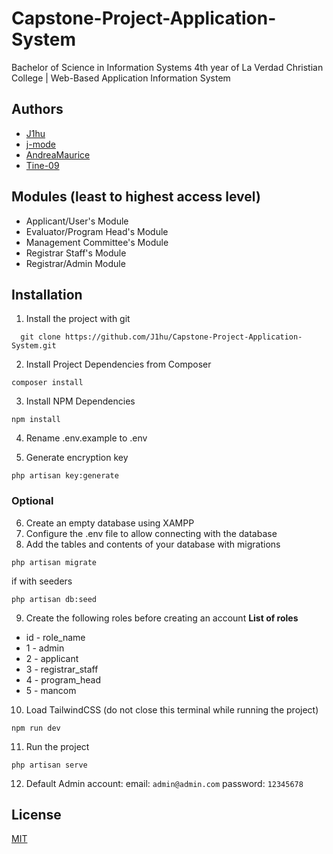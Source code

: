 # Capstone-Project-Application-System
Bachelor of Science in Information Systems 4th year of La Verdad Christian College | Web-Based Application Information System

## Authors
- [J1hu](https://www.github.com/J1hu)
- [j-mode](https://www.github.com/j-mode)
- [AndreaMaurice](https://www.github.com/AndreaMaurice)
- [Tine-09](https://github.com/Tine-09)

## Modules (least to highest access level)
- Applicant/User's Module
- Evaluator/Program Head's Module
- Management Committee's Module
- Registrar Staff's Module
- Registrar/Admin Module

## Installation

1. Install the project with git

```
  git clone https://github.com/J1hu/Capstone-Project-Application-System.git
```   
2. Install Project Dependencies from Composer

```
composer install 
```

3. Install NPM Dependencies
```
npm install 
```

4. Rename .env.example to .env


5. Generate encryption key
```
php artisan key:generate
```

### Optional

6. Create an empty database using XAMPP
7. Configure the .env file to allow connecting with the database
8. Add the tables and contents of your database with migrations 
```
php artisan migrate
```
if with seeders
```
php artisan db:seed
```
9. Create the following roles before creating an account
**List of roles**
- id - role_name
- 1  - admin
- 2 - applicant
- 3 - registrar_staff
- 4 - program_head
- 5 - mancom

10. Load TailwindCSS (do not close this terminal while running the project)
```
npm run dev
```

11. Run the project
```
php artisan serve
```

12. Default Admin account:
email: `admin@admin.com`
password: `12345678`

## License
[MIT](https://choosealicense.com/licenses/mit/)

